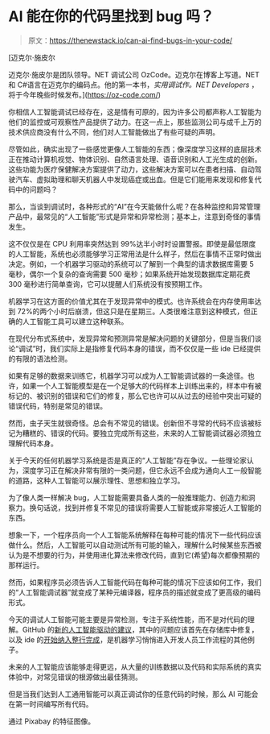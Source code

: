 # AI 能在你的代码里找到 bug 吗？

> 原文：<https://thenewstack.io/can-ai-find-bugs-in-your-code/>

[](https://oz-code.com/)

 [迈克尔·施皮尔

迈克尔·施皮尔是团队领导。NET 调试公司 OzCode。迈克尔在博客上写道。NET 和 C#语言在迈克尔的编码点。他的第一本书，*实用调试作。NET Developers* ，将于今年晚些时候发布。](https://oz-code.com/) [](https://oz-code.com/)

你相信人工智能调试已经存在，这是情有可原的，因为许多公司都声称人工智能为他们的监控或可观察性产品提供了动力。在这一点上，那些监测公司与成千上万的技术供应商没有什么不同，他们对人工智能做出了有些可疑的声明。

尽管如此，确实出现了一些感觉更像人工智能的东西；像深度学习这样的底层技术正在推动计算机视觉、物体识别、自然语言处理、语音识别和人工光生成的创新。这些功能为医疗保健解决方案提供了动力，这些解决方案可以在患者扫描、自动驾驶汽车、虚拟助理和聊天机器人中发现癌症或出血。但是它们能用来发现和修复代码中的问题吗？

那么，当谈到调试时，各种形式的“AI”在今天能做什么呢？在各种监控和异常管理产品中，最常见的“人工智能”形式是异常和异常检测；基本上，注意到奇怪的事情发生。

这不仅仅是在 CPU 利用率突然达到 99%达半小时时设置警报。即使是最低限度的人工智能，系统也必须能够学习正常用法是什么样子，然后在事情不正常时做出决定。例如，一个机器学习驱动的系统可以了解到一个典型的请求数据库需要 5 毫秒，偶尔一个复杂的查询需要 500 毫秒；如果系统开始发现数据库定期花费 300 毫秒进行简单查询，它可以提醒人们系统没有按预期工作。

机器学习在这方面的价值尤其在于发现异常中的模式。也许系统会在内存使用率达到 72%的两个小时后崩溃，但这只是在星期三。人类很难注意到这种模式，但正确的人工智能工具可以建立这种联系。

在现代分布式系统中，发现异常和预测异常是解决问题的关键部分，但是当我们谈论“调试”时，我们实际上是指修复代码本身的错误，而不仅仅是一些 ide 已经提供的有限的语法检测。

如果有足够的数据来训练它，机器学习可以成为人工智能调试器的一条途径。也许，如果一个人工智能模型是在一个足够大的代码样本上训练出来的，样本中有被标记的、被识别的错误和它们的修复，那么它也许可以从过去的经验中突出可疑的错误代码，特别是常见的错误。

然而，虫子天生就很奇怪。总会有不常见的错误。创新但不寻常的代码不应该被标记为糟糕的、错误的代码。要独立完成所有这些，未来的人工智能调试器必须独立理解代码本身。

关于今天的任何机器学习系统是否是真正的“人工智能”存在争议。一些理论家认为，深度学习正在解决非常有限的一类问题，但它永远不会成为通向人工一般智能的道路，这种人工智能可以展示理性、思想和独立学习。

为了像人类一样解决 bug，人工智能需要具备人类的一般推理能力、创造力和洞察力。换句话说，找到并修复不常见的错误将需要人工智能或非常接近人工智能的东西。

想象一下，一个程序员向一个人工智能系统解释在每种可能的情况下一些代码应该做什么。然后，人工智能可以自动测试所有可能的输入，理解什么时候某些东西被认为是不想要的行为，并使用进化算法来修改代码，直到它(希望)每次都像预期的那样运行。

然而，如果程序员必须告诉人工智能代码在每种可能的情况下应该如何工作，我们的“人工智能调试器”就变成了某种元编译器，程序员的描述就变成了更高级的编码形式。

今天的调试人工智能可能主要是异常检测，专注于系统性能，而不是对代码的理解。GitHub 的[新的人工智能驱动的建议](https://venturebeat.com/2020/01/22/github-now-uses-ai-to-recommend-open-issues-in-project-repositories/)，其中的问题应该首先在存储库中修复，以及 ide 的[开始纳入整行完成](https://www.infoworld.com/article/3518429/jetbrains-taps-machine-learning-for-full-line-code-completion.html)，是机器学习悄悄进入开发人员工作流程的其他例子。

未来的人工智能应该能够走得更远，从大量的训练数据以及代码和实际系统的真实体验中，对常见错误的根源做出最佳猜测。

但是当我们达到人工通用智能可以真正调试你的任意代码的时候，那么 AI 可能会在第一时间编写所有代码。

通过 Pixabay 的特征图像。

<svg xmlns:xlink="http://www.w3.org/1999/xlink" viewBox="0 0 68 31" version="1.1"><title>Group</title> <desc>Created with Sketch.</desc></svg>
